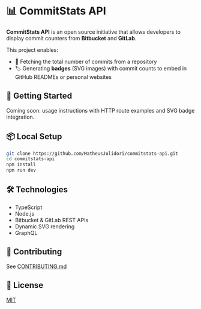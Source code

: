 # 📊 CommitStats API

**CommitStats API** is an open source initiative that allows developers to display commit counters from **Bitbucket** and **GitLab**.

This project enables:

- 🔢 Fetching the total number of commits from a repository
- 🏷️ Generating **badges** (SVG images) with commit counts to embed in GitHub READMEs or personal websites

## 🚀 Getting Started

Coming soon: usage instructions with HTTP route examples and SVG badge integration.

## 📦 Local Setup

```bash
git clone https://github.com/MatheusJulidori/commitstats-api.git
cd commitstats-api
npm install
npm run dev
````

## 🛠 Technologies

- TypeScript
- Node.js
- Bitbucket & GitLab REST APIs
- Dynamic SVG rendering
- GraphQL

## 🤝 Contributing

See [CONTRIBUTING.md](./CONTRIBUTING.md)

## 📜 License

[MIT](./LICENSE)
